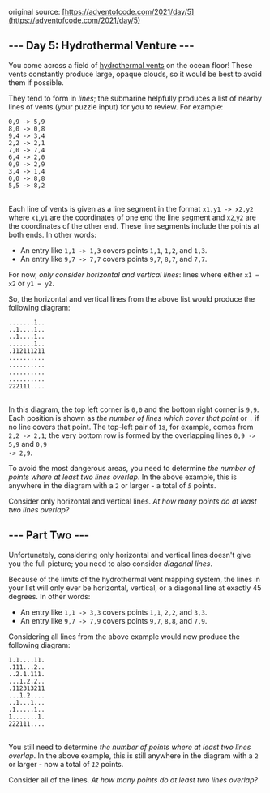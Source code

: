 original source: [https://adventofcode.com/2021/day/5](https://adventofcode.com/2021/day/5)
## --- Day 5: Hydrothermal Venture ---
You come across a field of [hydrothermal vents](https://en.wikipedia.org/wiki/Hydrothermal_vent) on the ocean floor! These vents constantly produce large, opaque clouds, so it would be best to avoid them if possible.

They tend to form in <em>lines</em>; the submarine helpfully produces a list of nearby lines of vents (your puzzle input) for you to review. For example:

<pre>
<code>0,9 -> 5,9
8,0 -> 0,8
9,4 -> 3,4
2,2 -> 2,1
7,0 -> 7,4
6,4 -> 2,0
0,9 -> 2,9
3,4 -> 1,4
0,0 -> 8,8
5,5 -> 8,2
</code>
</pre>

Each line of vents is given as a line segment in the format <code>x1,y1 -> x2,y2</code> where <code>x1</code>,<code>y1</code> are the coordinates of one end the line segment and <code>x2</code>,<code>y2</code> are the coordinates of the other end. These line segments include the points at both ends. In other words:


 - An entry like <code>1,1 -> 1,3</code> covers points <code>1,1</code>, <code>1,2</code>, and <code>1,3</code>.
 - An entry like <code>9,7 -> 7,7</code> covers points <code>9,7</code>, <code>8,7</code>, and <code>7,7</code>.

For now, <em>only consider horizontal and vertical lines</em>: lines where either <code>x1 = x2</code> or <code>y1 = y2</code>.

So, the horizontal and vertical lines from the above list would produce the following diagram:

<pre>
<code>.......1..
..1....1..
..1....1..
.......1..
.112111211
..........
..........
..........
..........
222111....
</code>
</pre>

In this diagram, the top left corner is <code>0,0</code> and the bottom right corner is <code>9,9</code>. Each position is shown as <em>the number of lines which cover that point</em> or <code>.</code> if no line covers that point. The top-left pair of <code>1</code>s, for example, comes from <code>2,2 -> 2,1</code>; the very bottom row is formed by the overlapping lines <code>0,9 -> 5,9</code> and <code>0,9 -> 2,9</code>.

To avoid the most dangerous areas, you need to determine <em>the number of points where at least two lines overlap</em>. In the above example, this is anywhere in the diagram with a <code>2</code> or larger - a total of <code><em>5</em></code> points.

Consider only horizontal and vertical lines. <em>At how many points do at least two lines overlap?</em>


## --- Part Two ---
Unfortunately, considering only horizontal and vertical lines doesn't give you the full picture; you need to also consider <em>diagonal lines</em>.

Because of the limits of the hydrothermal vent mapping system, the lines in your list will only ever be horizontal, vertical, or a diagonal line at exactly 45 degrees. In other words:


 - An entry like <code>1,1 -> 3,3</code> covers points <code>1,1</code>, <code>2,2</code>, and <code>3,3</code>.
 - An entry like <code>9,7 -> 7,9</code> covers points <code>9,7</code>, <code>8,8</code>, and <code>7,9</code>.

Considering all lines from the above example would now produce the following diagram:

<pre>
<code>1.1....11.
.111...2..
..2.1.111.
...1.2.2..
.112313211
...1.2....
..1...1...
.1.....1..
1.......1.
222111....
</code>
</pre>

You still need to determine <em>the number of points where at least two lines overlap</em>. In the above example, this is still anywhere in the diagram with a <code>2</code> or larger - now a total of <code><em>12</em></code> points.

Consider all of the lines. <em>At how many points do at least two lines overlap?</em>

